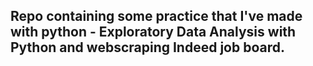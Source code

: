 ## Repo containing some practice that I've made with python - Exploratory Data Analysis with Python and webscraping Indeed job board.

